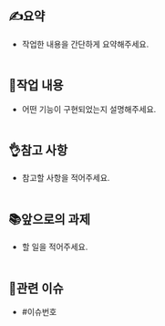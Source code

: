 ## ✍️요약
- 작업한 내용을 간단하게 요약해주세요.
<br><br>

## 📖작업 내용
- 어떤 기능이 구현되었는지 설명해주세요.
<br><br>

## 👌참고 사항
- 참고할 사항을 적어주세요.
<br><br>

## 📚앞으로의 과제
- 할 일을 적어주세요.
  <br><br>
  
## 🔎관련 이슈

- #이슈번호

<br><br>
